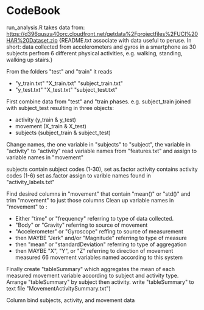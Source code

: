 CodeBook
==============

run_analysis.R takes data from:
  https://d396qusza40orc.cloudfront.net/getdata%2Fprojectfiles%2FUCI%20HAR%20Dataset.zip
{README.txt associate with data useful to peruse. In short: data collected from accelerometers
and gyros in a smartphone as 30 subjects perfrom 6 different physical activities, e.g. walking, standing,
walking up stairs.}

From the folders "test" and "train" it reads
* "y_train.txt" "X_train.txt" "subject_train.txt"
* "y_test.txt" "X_test.txt" "subject_test.txt"

First combine data from "test" and "train phases. e.g. subject_train joined with subject_test resulting in
three objects: 
* activity (y_train & y_test)
* movement (X_train & X_test)
* subjects (subject_train & subject_test)

Change names, the one variable in "subjects" to "subject", the variable in "activity" to "activity"
read variable names from "features.txt" and assign to variable names in "movement"

subjects contain subject codes (1-30), set as.factor
activity contains activity codes (1-6) set as.factor assign to varible names found in "activity_labels.txt"

Find desired columns in "movement" that contain "mean()" or "std()" and trim "movement" to just those columns
Clean up variable names in "movement" to :
* Either "time" or "frequency" referring to type of data collected.
* "Body" or "Gravity" referring to source of movement
* "Accelerometer" or "Gyroscope" reffing to source of measurement
* then MAYBE "Jerk" and/or "Magnitude" referring to type of measure
* then "mean" or "standardDeviation" referring to type of aggregation
* then MAYBE "X", "Y", or "Z" referring to direction of movement measured
66 movement variables named according to this system

Finally create "tableSummary" which aggregates the mean of each measured movement variable according to
subject and activity type.
Arrange "tableSummary" by subject then activity.
write "tableSummary" to text file "MovementActivitySummary.txt")



Column bind subjects, activity, and movement data
